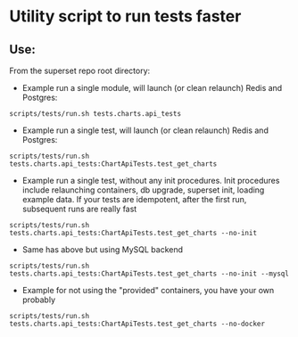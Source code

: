<!--
Licensed to the Apache Software Foundation (ASF) under one
or more contributor license agreements.  See the NOTICE file
distributed with this work for additional information
regarding copyright ownership.  The ASF licenses this file
to you under the Apache License, Version 2.0 (the
"License"); you may not use this file except in compliance
with the License.  You may obtain a copy of the License at

  http://www.apache.org/licenses/LICENSE-2.0

Unless required by applicable law or agreed to in writing,
software distributed under the License is distributed on an
"AS IS" BASIS, WITHOUT WARRANTIES OR CONDITIONS OF ANY
KIND, either express or implied.  See the License for the
specific language governing permissions and limitations
under the License.
-->

# Utility script to run tests faster

## Use:

From the superset repo root directory:

- Example run a single module, will launch (or clean relaunch) Redis and Postgres:
```$bash
scripts/tests/run.sh tests.charts.api_tests
```

- Example run a single test, will launch (or clean relaunch) Redis and Postgres:
```$bash
scripts/tests/run.sh tests.charts.api_tests:ChartApiTests.test_get_charts
```

- Example run a single test, without any init procedures. Init procedures include
  relaunching containers, db upgrade, superset init, loading example data. If your tests
  are idempotent, after the first run, subsequent runs are really fast
```$bash
scripts/tests/run.sh tests.charts.api_tests:ChartApiTests.test_get_charts --no-init
```

- Same has above but using MySQL backend
```$bash
scripts/tests/run.sh tests.charts.api_tests:ChartApiTests.test_get_charts --no-init --mysql
```

- Example for not using the "provided" containers, you have your own probably
```$bash
scripts/tests/run.sh tests.charts.api_tests:ChartApiTests.test_get_charts --no-docker
```
